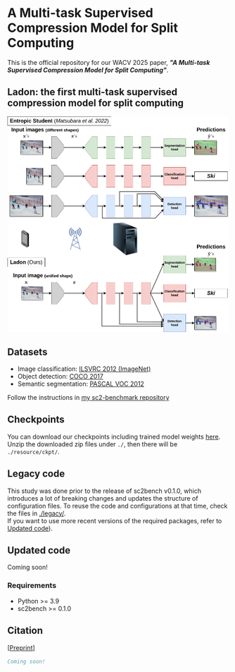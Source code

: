 # A Multi-task Supervised Compression Model for Split Computing

This is the official repository for our WACV 2025 paper, ***"A Multi-task Supervised Compression Model for Split Computing"***.

## Ladon: the first multi-task supervised compression model for split computing
![Entropic Student vs. Ladon](imgs/ladon_model-comparison.png)

## Datasets
- Image classification: [ILSVRC 2012 (ImageNet)](https://www.image-net.org/challenges/LSVRC/2012/)
- Object detection: [COCO 2017](https://cocodataset.org/#detection-2017)
- Semantic segmentation: [PASCAL VOC 2012](http://host.robots.ox.ac.uk/pascal/VOC/voc2012/)

Follow the instructions in [my sc2-benchmark repository](https://github.com/yoshitomo-matsubara/sc2-benchmark/tree/main/script#datasets)

## Checkpoints
You can download our checkpoints including trained model weights [here](https://github.com/yoshitomo-matsubara/ladon-multi-task-sc2/releases/tag/).  
Unzip the downloaded zip files under `./`, then there will be `./resource/ckpt/`.

## Legacy code
This study was done prior to the release of sc2bench v0.1.0, which introduces a lot of breaking changes and updates the structure of configuration files.
To reuse the code and configurations at that time, check the files in [./legacy/](./legacy/).  
If you want to use more recent versions of the required packages, refer to [Updated code](#updated-code)).

## Updated code
Coming soon!

### Requirements
- Python >= 3.9
- sc2bench >= 0.1.0

## Citation
[[Preprint](https://arxiv.org/)]
```bibtex
Coming soon!
```
